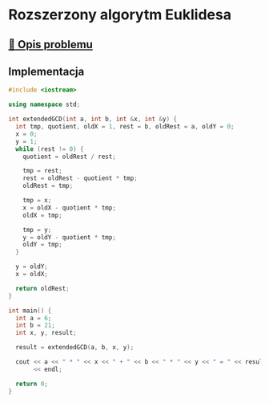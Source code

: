 # Rozszerzony algorytm Euklidesa

## [:link: Opis problemu](../../../../algorithms/integers/extended-euclidean.md)

## Implementacja

```cpp linenums="1"
#include <iostream>

using namespace std;

int extendedGCD(int a, int b, int &x, int &y) {
  int tmp, quotient, oldX = 1, rest = b, oldRest = a, oldY = 0;
  x = 0;
  y = 1;
  while (rest != 0) {
    quotient = oldRest / rest;

    tmp = rest;
    rest = oldRest - quotient * tmp;
    oldRest = tmp;

    tmp = x;
    x = oldX - quotient * tmp;
    oldX = tmp;

    tmp = y;
    y = oldY - quotient * tmp;
    oldY = tmp;
  }

  y = oldY;
  x = oldX;

  return oldRest;
}

int main() {
  int a = 6;
  int b = 21;
  int x, y, result;

  result = extendedGCD(a, b, x, y);

  cout << a << " * " << x << " + " << b << " * " << y << " = " << result
       << endl;

  return 0;
}
```
